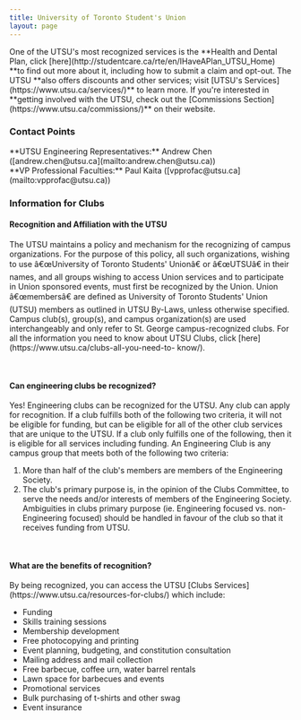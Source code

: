 ```yaml
---
title: University of Toronto Student's Union
layout: page
---
```


<p>One of the UTSU's most recognized services is the **Health and Dental Plan, click [here](http://studentcare.ca/rte/en/IHaveAPlan_UTSU_Home) **to find out more about it, including how to submit a claim and opt-out. The UTSU **also offers discounts and other services; visit [UTSU's Services](https://www.utsu.ca/services/)** to learn more. If you're interested in **getting involved with the UTSU, check out the [Commissions Section](https://www.utsu.ca/commissions/)** on their website.</p>
<h3>Contact Points</h3>
<p>**UTSU Engineering Representatives:** Andrew Chen ([andrew.chen@utsu.ca](mailto:andrew.chen@utsu.ca)) <br /> **VP Professional Faculties:** Paul Kaita ([vpprofac@utsu.ca](mailto:vpprofac@utsu.ca))</p>
<h3>Information for Clubs</h3>
<h4>Recognition and Affiliation with the UTSU</h4>
<p>The UTSU maintains a policy and mechanism for the recognizing of campus organizations. For the purpose of this policy, all such organizations, wishing to use â€œUniversity of Toronto Students' Unionâ€ or â€œUTSUâ€ in their names, and all groups wishing to access Union services and to participate in Union sponsored events, must first be recognized by the Union. Union â€œmembersâ€ are defined as University of Toronto Students' Union (UTSU) members as outlined in UTSU By-Laws, unless otherwise specified. Campus club(s), group(s), and campus organization(s) are used interchangeably and only refer to St. George campus-recognized clubs. For all the information you need to know about UTSU Clubs, click [here](https://www.utsu.ca/clubs-all-you-need-to-          know/).</p> <br>
<h4>Can engineering clubs be recognized?</h4>
<p>Yes! Engineering clubs can be recognized for the UTSU. Any club can apply for recognition. If a club fulfills both of the following two criteria, it will not be eligible for funding, but can be eligible for all of the other club services that are unique to the UTSU. If a club only fulfills one of the following, then it is eligible for all services including funding. An Engineering Club is any campus group that meets both of the following two criteria:
<ol>
    <li>More than half of the club's members are members of the Engineering Society.</li>
    <li>The club's primary purpose is, in the opinion of the Clubs Committee, to serve the needs and/or interests of members of the Engineering Society. Ambiguities in clubs primary purpose (ie. Engineering focused vs. non-Engineering focused) should be handled in favour of the club so that it receives funding from UTSU. </li>
</ol>
</p> <br>
<h4>What are the benefits of recognition?</h4>
<p>By being recognized, you can access the UTSU [Clubs Services](https://www.utsu.ca/resources-for-clubs/) which include:
<ul>
    <li>Funding</li>
    <li>Skills training sessions</li>
    <li>Membership development</li>
    <li>Free photocopying and printing</li>
    <li>Event planning, budgeting, and constitution consultation</li>
    <li>Mailing address and mail collection</li>
    <li>Free barbecue, coffee urn, water barrel rentals</li>
    <li>Lawn space for barbecues and events</li>
    <li>Promotional services</li>
    <li>Bulk purchasing of t-shirts and other swag</li>
    <li>Event insurance</li>
</ul>
</p>